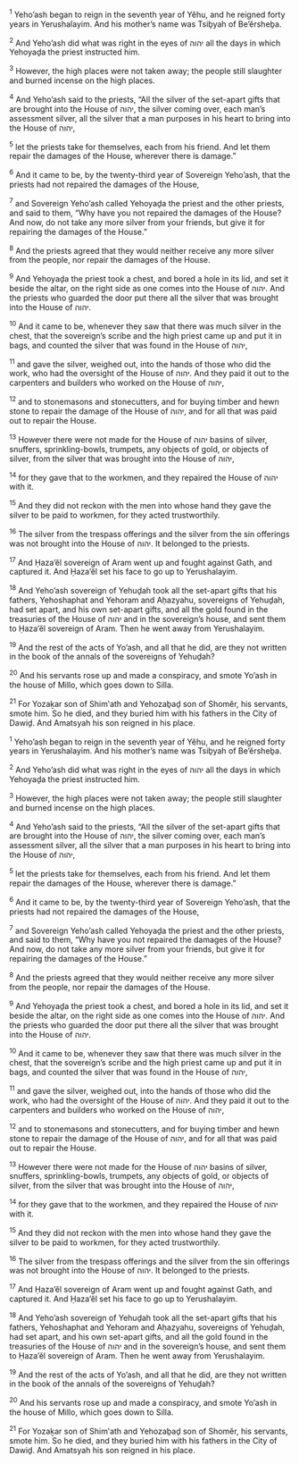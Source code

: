 <sup>1</sup> Yeho’ash began to reign in the seventh year of Yĕhu, and he reigned forty years in Yerushalayim. And his mother’s name was Tsiḇyah of Be’ĕrsheḇa.

<sup>2</sup> And Yeho’ash did what was right in the eyes of יהוה all the days in which Yehoyaḏa the priest instructed him.

<sup>3</sup> However, the high places were not taken away; the people still slaughter and burned incense on the high places.

<sup>4</sup> And Yeho’ash said to the priests, “All the silver of the set-apart gifts that are brought into the House of יהוה, the silver coming over, each man’s assessment silver, all the silver that a man purposes in his heart to bring into the House of יהוה,

<sup>5</sup> let the priests take for themselves, each from his friend. And let them repair the damages of the House, wherever there is damage.”

<sup>6</sup> And it came to be, by the twenty-third year of Sovereign Yeho’ash, that the priests had not repaired the damages of the House,

<sup>7</sup> and Sovereign Yeho’ash called Yehoyaḏa the priest and the other priests, and said to them, “Why have you not repaired the damages of the House? And now, do not take any more silver from your friends, but give it for repairing the damages of the House.”

<sup>8</sup> And the priests agreed that they would neither receive any more silver from the people, nor repair the damages of the House.

<sup>9</sup> And Yehoyaḏa the priest took a chest, and bored a hole in its lid, and set it beside the altar, on the right side as one comes into the House of יהוה. And the priests who guarded the door put there all the silver that was brought into the House of יהוה.

<sup>10</sup> And it came to be, whenever they saw that there was much silver in the chest, that the sovereign’s scribe and the high priest came up and put it in bags, and counted the silver that was found in the House of יהוה,

<sup>11</sup> and gave the silver, weighed out, into the hands of those who did the work, who had the oversight of the House of יהוה. And they paid it out to the carpenters and builders who worked on the House of יהוה,

<sup>12</sup> and to stonemasons and stonecutters, and for buying timber and hewn stone to repair the damage of the House of יהוה, and for all that was paid out to repair the House.

<sup>13</sup> However there were not made for the House of יהוה basins of silver, snuffers, sprinkling-bowls, trumpets, any objects of gold, or objects of silver, from the silver that was brought into the House of יהוה,

<sup>14</sup> for they gave that to the workmen, and they repaired the House of יהוה with it.

<sup>15</sup> And they did not reckon with the men into whose hand they gave the silver to be paid to workmen, for they acted trustworthily.

<sup>16</sup> The silver from the trespass offerings and the silver from the sin offerings was not brought into the House of יהוה. It belonged to the priests.

<sup>17</sup> And Ḥaza’ĕl sovereign of Aram went up and fought against Gath, and captured it. And Ḥaza’ĕl set his face to go up to Yerushalayim.

<sup>18</sup> And Yeho’ash sovereign of Yehuḏah took all the set-apart gifts that his fathers, Yehoshaphat and Yehoram and Aḥazyahu, sovereigns of Yehuḏah, had set apart, and his own set-apart gifts, and all the gold found in the treasuries of the House of יהוה and in the sovereign’s house, and sent them to Ḥaza’ĕl sovereign of Aram. Then he went away from Yerushalayim.

<sup>19</sup> And the rest of the acts of Yo’ash, and all that he did, are they not written in the book of the annals of the sovereigns of Yehuḏah?

<sup>20</sup> And his servants rose up and made a conspiracy, and smote Yo’ash in the house of Millo, which goes down to Silla.

<sup>21</sup> For Yozaḵar son of Shim‛ath and Yehozaḇaḏ son of Shomĕr, his servants, smote him. So he died, and they buried him with his fathers in the City of Dawiḏ. And Amatsyah his son reigned in his place.

<sup>1</sup> Yeho’ash began to reign in the seventh year of Yĕhu, and he reigned forty years in Yerushalayim. And his mother’s name was Tsiḇyah of Be’ĕrsheḇa.

<sup>2</sup> And Yeho’ash did what was right in the eyes of יהוה all the days in which Yehoyaḏa the priest instructed him.

<sup>3</sup> However, the high places were not taken away; the people still slaughter and burned incense on the high places.

<sup>4</sup> And Yeho’ash said to the priests, “All the silver of the set-apart gifts that are brought into the House of יהוה, the silver coming over, each man’s assessment silver, all the silver that a man purposes in his heart to bring into the House of יהוה,

<sup>5</sup> let the priests take for themselves, each from his friend. And let them repair the damages of the House, wherever there is damage.”

<sup>6</sup> And it came to be, by the twenty-third year of Sovereign Yeho’ash, that the priests had not repaired the damages of the House,

<sup>7</sup> and Sovereign Yeho’ash called Yehoyaḏa the priest and the other priests, and said to them, “Why have you not repaired the damages of the House? And now, do not take any more silver from your friends, but give it for repairing the damages of the House.”

<sup>8</sup> And the priests agreed that they would neither receive any more silver from the people, nor repair the damages of the House.

<sup>9</sup> And Yehoyaḏa the priest took a chest, and bored a hole in its lid, and set it beside the altar, on the right side as one comes into the House of יהוה. And the priests who guarded the door put there all the silver that was brought into the House of יהוה.

<sup>10</sup> And it came to be, whenever they saw that there was much silver in the chest, that the sovereign’s scribe and the high priest came up and put it in bags, and counted the silver that was found in the House of יהוה,

<sup>11</sup> and gave the silver, weighed out, into the hands of those who did the work, who had the oversight of the House of יהוה. And they paid it out to the carpenters and builders who worked on the House of יהוה,

<sup>12</sup> and to stonemasons and stonecutters, and for buying timber and hewn stone to repair the damage of the House of יהוה, and for all that was paid out to repair the House.

<sup>13</sup> However there were not made for the House of יהוה basins of silver, snuffers, sprinkling-bowls, trumpets, any objects of gold, or objects of silver, from the silver that was brought into the House of יהוה,

<sup>14</sup> for they gave that to the workmen, and they repaired the House of יהוה with it.

<sup>15</sup> And they did not reckon with the men into whose hand they gave the silver to be paid to workmen, for they acted trustworthily.

<sup>16</sup> The silver from the trespass offerings and the silver from the sin offerings was not brought into the House of יהוה. It belonged to the priests.

<sup>17</sup> And Ḥaza’ĕl sovereign of Aram went up and fought against Gath, and captured it. And Ḥaza’ĕl set his face to go up to Yerushalayim.

<sup>18</sup> And Yeho’ash sovereign of Yehuḏah took all the set-apart gifts that his fathers, Yehoshaphat and Yehoram and Aḥazyahu, sovereigns of Yehuḏah, had set apart, and his own set-apart gifts, and all the gold found in the treasuries of the House of יהוה and in the sovereign’s house, and sent them to Ḥaza’ĕl sovereign of Aram. Then he went away from Yerushalayim.

<sup>19</sup> And the rest of the acts of Yo’ash, and all that he did, are they not written in the book of the annals of the sovereigns of Yehuḏah?

<sup>20</sup> And his servants rose up and made a conspiracy, and smote Yo’ash in the house of Millo, which goes down to Silla.

<sup>21</sup> For Yozaḵar son of Shim‛ath and Yehozaḇaḏ son of Shomĕr, his servants, smote him. So he died, and they buried him with his fathers in the City of Dawiḏ. And Amatsyah his son reigned in his place.

